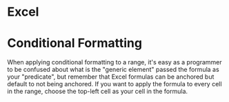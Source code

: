 Excel
=====

# Conditional Formatting
When applying conditional formatting to a range, it's easy as a programmer to be confused about what is the "generic element" passed the formula as your "predicate", but remember that Excel formulas can be anchored but default to not being anchored. If you want to apply the formula to every cell in the range, choose the top-left cell as your cell in the formula.